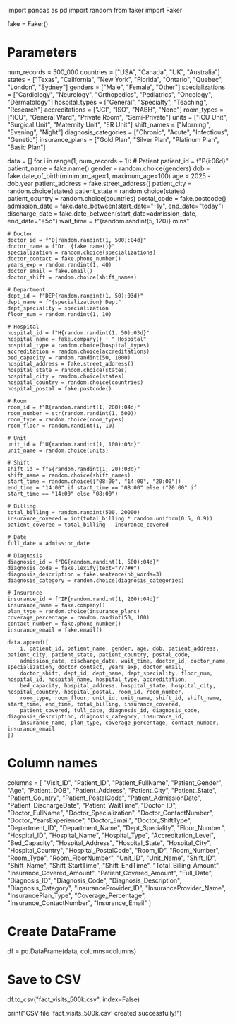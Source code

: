 import pandas as pd
import random
from faker import Faker

fake = Faker()

# Parameters
num_records = 500_000
countries = ["USA", "Canada", "UK", "Australia"]
states = ["Texas", "California", "New York", "Florida", "Ontario", "Quebec", "London", "Sydney"]
genders = ["Male", "Female", "Other"]
specializations = ["Cardiology", "Neurology", "Orthopedics", "Pediatrics", "Oncology", "Dermatology"]
hospital_types = ["General", "Specialty", "Teaching", "Research"]
accreditations = ["JCI", "ISO", "NABH", "None"]
room_types = ["ICU", "General Ward", "Private Room", "Semi-Private"]
units = ["ICU Unit", "Surgical Unit", "Maternity Unit", "ER Unit"]
shift_names = ["Morning", "Evening", "Night"]
diagnosis_categories = ["Chronic", "Acute", "Infectious", "Genetic"]
insurance_plans = ["Gold Plan", "Silver Plan", "Platinum Plan", "Basic Plan"]

data = []
for i in range(1, num_records + 1):
    # Patient
    patient_id = f"P{i:06d}"
    patient_name = fake.name()
    gender = random.choice(genders)
    dob = fake.date_of_birth(minimum_age=1, maximum_age=100)
    age = 2025 - dob.year
    patient_address = fake.street_address()
    patient_city = random.choice(states)
    patient_state = random.choice(states)
    patient_country = random.choice(countries)
    postal_code = fake.postcode()
    admission_date = fake.date_between(start_date="-1y", end_date="today")
    discharge_date = fake.date_between(start_date=admission_date, end_date="+5d")
    wait_time = f"{random.randint(5, 120)} mins"

    # Doctor
    doctor_id = f"D{random.randint(1, 500):04d}"
    doctor_name = f"Dr. {fake.name()}"
    specialization = random.choice(specializations)
    doctor_contact = fake.phone_number()
    years_exp = random.randint(1, 40)
    doctor_email = fake.email()
    doctor_shift = random.choice(shift_names)

    # Department
    dept_id = f"DEP{random.randint(1, 50):03d}"
    dept_name = f"{specialization} Dept"
    dept_speciality = specialization
    floor_num = random.randint(1, 10)

    # Hospital
    hospital_id = f"H{random.randint(1, 50):03d}"
    hospital_name = fake.company() + " Hospital"
    hospital_type = random.choice(hospital_types)
    accreditation = random.choice(accreditations)
    bed_capacity = random.randint(50, 1000)
    hospital_address = fake.street_address()
    hospital_state = random.choice(states)
    hospital_city = random.choice(states)
    hospital_country = random.choice(countries)
    hospital_postal = fake.postcode()

    # Room
    room_id = f"R{random.randint(1, 200):04d}"
    room_number = str(random.randint(1, 500))
    room_type = random.choice(room_types)
    room_floor = random.randint(1, 10)

    # Unit
    unit_id = f"U{random.randint(1, 100):03d}"
    unit_name = random.choice(units)

    # Shift
    shift_id = f"S{random.randint(1, 20):03d}"
    shift_name = random.choice(shift_names)
    start_time = random.choice(["08:00", "14:00", "20:00"])
    end_time = "14:00" if start_time == "08:00" else ("20:00" if start_time == "14:00" else "08:00")

    # Billing
    total_billing = random.randint(500, 20000)
    insurance_covered = int(total_billing * random.uniform(0.5, 0.9))
    patient_covered = total_billing - insurance_covered

    # Date
    full_date = admission_date

    # Diagnosis
    diagnosis_id = f"DG{random.randint(1, 500):04d}"
    diagnosis_code = fake.lexify(text="???##")
    diagnosis_description = fake.sentence(nb_words=3)
    diagnosis_category = random.choice(diagnosis_categories)

    # Insurance
    insurance_id = f"IP{random.randint(1, 200):04d}"
    insurance_name = fake.company()
    plan_type = random.choice(insurance_plans)
    coverage_percentage = random.randint(50, 100)
    contact_number = fake.phone_number()
    insurance_email = fake.email()

    data.append([
        i, patient_id, patient_name, gender, age, dob, patient_address, patient_city, patient_state, patient_country, postal_code,
        admission_date, discharge_date, wait_time, doctor_id, doctor_name, specialization, doctor_contact, years_exp, doctor_email,
        doctor_shift, dept_id, dept_name, dept_speciality, floor_num, hospital_id, hospital_name, hospital_type, accreditation,
        bed_capacity, hospital_address, hospital_state, hospital_city, hospital_country, hospital_postal, room_id, room_number,
        room_type, room_floor, unit_id, unit_name, shift_id, shift_name, start_time, end_time, total_billing, insurance_covered,
        patient_covered, full_date, diagnosis_id, diagnosis_code, diagnosis_description, diagnosis_category, insurance_id,
        insurance_name, plan_type, coverage_percentage, contact_number, insurance_email
    ])

# Column names
columns = [
    "Visit_ID", "Patient_ID", "Patient_FullName", "Patient_Gender", "Age", "Patient_DOB", "Patient_Address", "Patient_City", "Patient_State",
    "Patient_Country", "Patient_PostalCode", "Patient_AdmissionDate", "Patient_DischargeDate", "Patient_WaitTime", "Doctor_ID", "Doctor_FullName",
    "Doctor_Specialization", "Doctor_ContactNumber", "Doctor_YearsExperience", "Doctor_Email", "Doctor_ShiftType", "Department_ID", "Department_Name",
    "Dept_Speciality", "Floor_Number", "Hospital_ID", "Hospital_Name", "Hospital_Type", "Accreditation_Level", "Bed_Capacity", "Hospital_Address",
    "Hospital_State", "Hospital_City", "Hospital_Country", "Hospital_PostalCode", "Room_ID", "Room_Number", "Room_Type", "Room_FloorNumber",
    "Unit_ID", "Unit_Name", "Shift_ID", "Shift_Name", "Shift_StartTime", "Shift_EndTime", "Total_Billing_Amount", "Insurance_Covered_Amount",
    "Patient_Covered_Amount", "Full_Date", "Diagnosis_ID", "Diagnosis_Code", "Diagnosis_Description", "Diagnosis_Category", "InsuranceProvider_ID",
    "InsuranceProvider_Name", "InsurancePlan_Type", "Coverage_Percentage", "Insurance_ContactNumber", "Insurance_Email"
]

# Create DataFrame
df = pd.DataFrame(data, columns=columns)

# Save to CSV
df.to_csv("fact_visits_500k.csv", index=False)

print("CSV file 'fact_visits_500k.csv' created successfully!")
